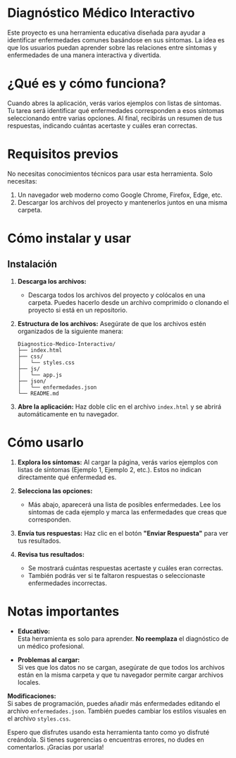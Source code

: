 # Diagnóstico Médico Interactivo

Este proyecto es una herramienta educativa diseñada para ayudar a identificar enfermedades comunes basándose en sus síntomas. La idea es que los usuarios puedan aprender sobre las relaciones entre síntomas y enfermedades de una manera interactiva y divertida.

# ¿Qué es y cómo funciona?

Cuando abres la aplicación, verás varios ejemplos con listas de síntomas. Tu tarea será identificar qué enfermedades corresponden a esos síntomas seleccionando entre varias opciones. Al final, recibirás un resumen de tus respuestas, indicando cuántas acertaste y cuáles eran correctas.

# Requisitos previos

No necesitas conocimientos técnicos para usar esta herramienta. Solo necesitas:

1. Un navegador web moderno como Google Chrome, Firefox, Edge, etc.
2. Descargar los archivos del proyecto y mantenerlos juntos en una misma carpeta.

# Cómo instalar y usar


## **Instalación**

1. **Descarga los archivos:**
   - Descarga todos los archivos del proyecto y colócalos en una carpeta. Puedes hacerlo desde un archivo comprimido o clonando el proyecto si está en un repositorio.

2. **Estructura de los archivos:**
   Asegúrate de que los archivos estén organizados de la siguiente manera:  
   ```
   Diagnostico-Medico-Interactivo/
   ├── index.html
   ├── css/
   │   └── styles.css
   ├── js/
   │   └── app.js
   ├── json/
   │   └── enfermedades.json
   └── README.md
   ```

3. **Abre la aplicación:**
   Haz doble clic en el archivo `index.html` y se abrirá automáticamente en tu navegador.


# Cómo usarlo

1. **Explora los síntomas:**
   Al cargar la página, verás varios ejemplos con listas de síntomas (Ejemplo 1, Ejemplo 2, etc.). Estos no indican directamente qué enfermedad es.

2. **Selecciona las opciones:**
   - Más abajo, aparecerá una lista de posibles enfermedades. Lee los síntomas de cada ejemplo y marca las enfermedades que creas que corresponden.

3. **Envía tus respuestas:**
   Haz clic en el botón **"Enviar Respuesta"** para ver tus resultados.

4. **Revisa tus resultados:**
   - Se mostrará cuántas respuestas acertaste y cuáles eran correctas.
   - También podrás ver si te faltaron respuestas o seleccionaste enfermedades incorrectas.

# Notas importantes

- **Educativo:**  
  Esta herramienta es solo para aprender. **No reemplaza** el diagnóstico de un médico profesional.  

- **Problemas al cargar:**  
  Si ves que los datos no se cargan, asegúrate de que todos los archivos están en la misma carpeta y que tu navegador permite cargar archivos locales.

 **Modificaciones:**  
  Si sabes de programación, puedes añadir más enfermedades editando el archivo `enfermedades.json`. También puedes cambiar los estilos visuales en el archivo `styles.css`.


Espero que disfrutes usando esta herramienta tanto como yo disfruté creándola. Si tienes sugerencias o encuentras errores, no dudes en comentarlos. ¡Gracias por usarla!